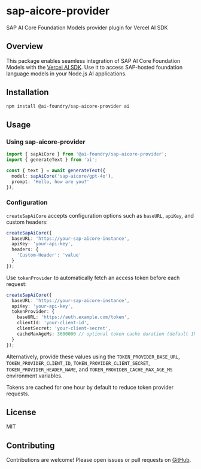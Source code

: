 # sap-aicore-provider

SAP AI Core Foundation Models provider plugin for Vercel AI SDK

## Overview

This package enables seamless integration of SAP AI Core Foundation Models with the [Vercel AI SDK](https://sdk.vercel.ai/). Use it to access SAP-hosted foundation language models in your Node.js AI applications.

## Installation

```sh
npm install @ai-foundry/sap-aicore-provider ai
```

## Usage

### Using sap-aicore-provider

```ts
import { sapAiCore } from '@ai-foundry/sap-aicore-provider';
import { generateText } from 'ai';

const { text } = await generateText({
  model: sapAiCore('sap-aicore/gpt-4o'),
  prompt: 'Hello, how are you?'
});
```

### Configuration

`createSapAiCore` accepts configuration options such as `baseURL`, `apiKey`, and custom headers:

```ts
createSapAiCore({
  baseURL: 'https://your-sap-aicore-instance',
  apiKey: 'your-api-key',
  headers: {
    'Custom-Header': 'value'
  }
});
```

Use `tokenProvider` to automatically fetch an access token before each request:

```ts
createSapAiCore({
  baseURL: 'https://your-sap-aicore-instance',
  apiKey: 'your-api-key',
  tokenProvider: {
    baseURL: 'https://auth.example.com/token',
    clientId: 'your-client-id',
    clientSecret: 'your-client-secret',
    cacheMaxAgeMs: 3600000 // optional token cache duration (default 1h)
  }
});
```

Alternatively, provide these values using the `TOKEN_PROVIDER_BASE_URL`,
`TOKEN_PROVIDER_CLIENT_ID`, `TOKEN_PROVIDER_CLIENT_SECRET`,
`TOKEN_PROVIDER_HEADER_NAME`, and `TOKEN_PROVIDER_CACHE_MAX_AGE_MS`
environment variables.

Tokens are cached for one hour by default to reduce token provider requests.

## License

MIT

## Contributing

Contributions are welcome! Please open issues or pull requests on [GitHub](https://github.com/adrianhdezm/sap-aicore-provider).
